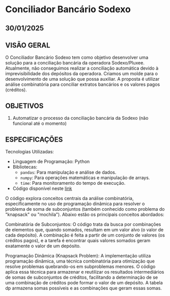 # Conciliador Bancário Sodexo

## **30/01/2025**

## **VISÃO GERAL**

O Conciliador Bancário Sodexo tem como objetivo desenvolver uma solução para a conciliação bancária da operadora Sodexo/Pluxee. Atualmente, não conseguimos realizar a conciliação automática devido à imprevisibilidade dos depósitos da operadora. Criamos um molde para o desenvolvimento de uma solução que possa auxiliar. A proposta é utilizar análise combinatória para conciliar extratos bancários e os valores pagos (créditos).

## **OBJETIVOS**

1. Automatizar o processo da conciliação bancária da Sodexo (não funcional até o momento)

## **ESPECIFICAÇÕES**

Tecnologias Utilizadas:

* Linguagem de Programação: Python  
* Bibliotecas:  
  * `pandas`: Para manipulação e análise de dados.  
  * `numpy`: Para operações matemáticas e manipulação de arrays.  
  * `time`: Para monitoramento do tempo de execução.  
* Código disponível neste [link](https://github.com/matheussilvano/analise-combinatoria-conciliacao-terceiro-nivel/tree/main)

O código explora conceitos centrais da análise combinatória, especificamente no uso de programação dinâmica para resolver o problema de soma de subconjuntos (também conhecido como problema do "knapsack" ou "mochila"). Abaixo estão os principais conceitos abordados:

Combinatória de Subconjuntos: O código trata da busca por combinações de elementos que, quando somados, resultam em um valor alvo (o valor de cada depósito). A combinação é feita a partir de um conjunto de valores (os créditos pagos), e a tarefa é encontrar quais valores somados geram exatamente o valor de um depósito.

Programação Dinâmica (Knapsack Problem): A implementação utiliza programação dinâmica, uma técnica combinatória para otimização que resolve problemas quebrando-os em subproblemas menores. O código aplica essa técnica para armazenar e reutilizar os resultados intermediários de somas de subconjuntos de créditos, facilitando a determinação de se uma combinação de créditos pode formar o valor de um depósito. A tabela dp armazena somas possíveis e as combinações que geram essas somas.

[image1]: <data:image/png;base64,iVBORw0KGgoAAAANSUhEUgAAAnAAAAAHCAYAAACIq3DzAAAAQUlEQVR4Xu3WMQ0AIADAMFziCFGYgx8FLOnRZwo25l4HAICO8QYAAP5m4AAAYgwcAECMgQMAiDFwAAAxBg4AIOYClIUh9UOLBN8AAAAASUVORK5CYII=>
